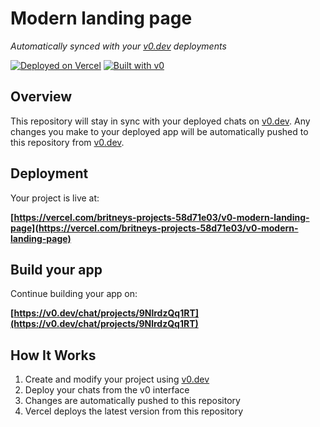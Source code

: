 # Modern landing page

*Automatically synced with your [v0.dev](https://v0.dev) deployments*

[![Deployed on Vercel](https://img.shields.io/badge/Deployed%20on-Vercel-black?style=for-the-badge&logo=vercel)](https://vercel.com/britneys-projects-58d71e03/v0-modern-landing-page)
[![Built with v0](https://img.shields.io/badge/Built%20with-v0.dev-black?style=for-the-badge)](https://v0.dev/chat/projects/9NlrdzQq1RT)

## Overview

This repository will stay in sync with your deployed chats on [v0.dev](https://v0.dev).
Any changes you make to your deployed app will be automatically pushed to this repository from [v0.dev](https://v0.dev).

## Deployment

Your project is live at:

**[https://vercel.com/britneys-projects-58d71e03/v0-modern-landing-page](https://vercel.com/britneys-projects-58d71e03/v0-modern-landing-page)**

## Build your app

Continue building your app on:

**[https://v0.dev/chat/projects/9NlrdzQq1RT](https://v0.dev/chat/projects/9NlrdzQq1RT)**

## How It Works

1. Create and modify your project using [v0.dev](https://v0.dev)
2. Deploy your chats from the v0 interface
3. Changes are automatically pushed to this repository
4. Vercel deploys the latest version from this repository